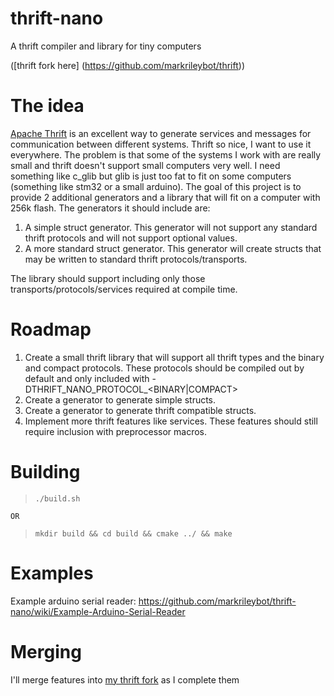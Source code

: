 thrift-nano
===========
A thrift compiler and library for tiny computers

([thrift fork here] (https://github.com/markrileybot/thrift))

The idea
========
[Apache Thrift](https://thrift.apache.org/) is an excellent way to generate services and messages for communication between different systems.  Thrift so nice, I want to use it everywhere.  The problem is that some of the systems I work with are really small and thrift doesn't support small computers very well. I need something like c_glib but glib is just too fat to fit on some computers (something like stm32 or a small arduino).  The goal of this project is to provide 2 additional generators and a library that will fit on a computer with 256k flash.  The generators it should include are:

1. A simple struct generator.  This generator will not support any standard thrift protocols and will not support optional values.
2. A more standard struct generator.  This generator will create structs that may be written to standard thrift protocols/transports.

The library should support including only those transports/protocols/services required at compile time.

Roadmap
=======
1. Create a small thrift library that will support all thrift types and the binary and compact protocols.  These protocols should be compiled out by default and only included with -DTHRIFT_NANO_PROTOCOL_&lt;BINARY|COMPACT&gt;
2. Create a generator to generate simple structs.
3. Create a generator to generate thrift compatible structs.
4. Implement more thrift features like services.  These features should still require inclusion with preprocessor macros.

Building
========
>`./build.sh`

	OR

>`mkdir build && cd build && cmake ../ && make`

Examples
========
Example arduino serial reader: https://github.com/markrileybot/thrift-nano/wiki/Example-Arduino-Serial-Reader

Merging
=======

I'll merge features into [my thrift fork](https://github.com/markrileybot/thrift) as I complete them
